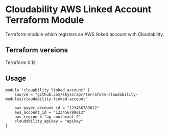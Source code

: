 # Cloudability AWS Linked Account Terraform Module

Terraform module which registers an AWS linked account with Cloudability.

## Terraform versions

Terraform 0.12

## Usage

```hcl
module "clouability_linked_account" {
    source = "github.com/skyscrapr/terraform-cloudability-modules/cloudability-linked-account"

    aws_payer_account_id = "123456789012"
    aws_account_id = "123456789013"
    aws_region = "ap-southeast-2"
    cloudability_apikey = "apikey"
}
```
